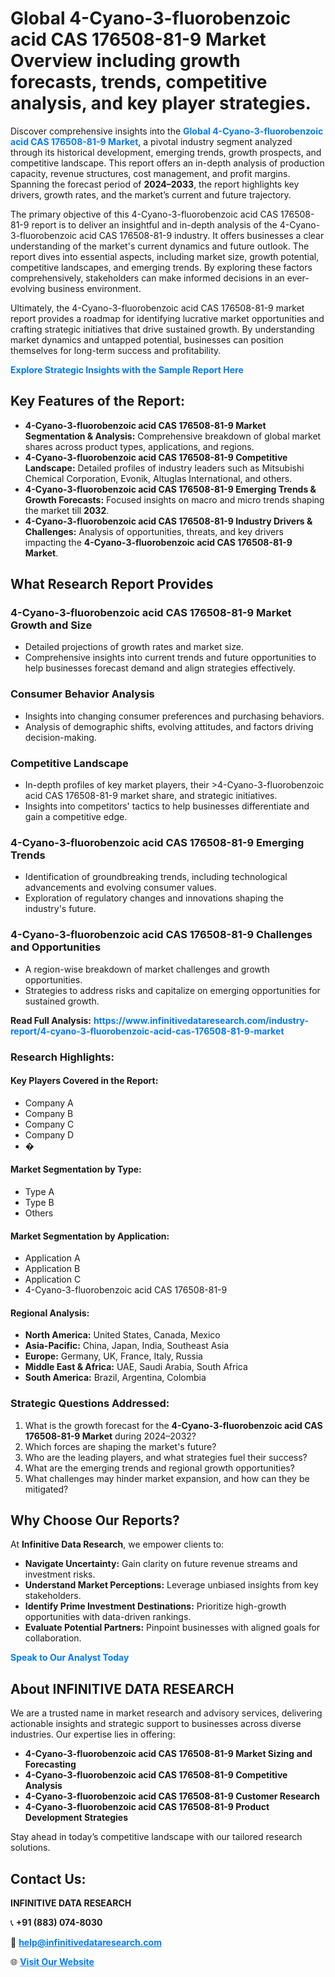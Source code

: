 <h1>Global 4-Cyano-3-fluorobenzoic acid CAS 176508-81-9 Market Overview including growth forecasts, trends, competitive analysis, and key player strategies.</h1>
<p>
Discover comprehensive insights into the 
<a href="https://www.infinitivedataresearch.com/industry-report/4-cyano-3-fluorobenzoic-acid-cas-176508-81-9-market" rel="dofollow" style="color: #007BFF; text-decoration: none;"><strong>Global 4-Cyano-3-fluorobenzoic acid CAS 176508-81-9 Market</strong></a>, a pivotal industry segment analyzed through its historical development, emerging trends, growth prospects, and competitive landscape. This report offers an in-depth analysis of production capacity, revenue structures, cost management, and profit margins. Spanning the forecast period of <strong>2024–2033</strong>, the report highlights key drivers, growth rates, and the market’s current and future trajectory.
</p>
<p>
The primary objective of this 4-Cyano-3-fluorobenzoic acid CAS 176508-81-9 report is to deliver an insightful and in-depth analysis of the 4-Cyano-3-fluorobenzoic acid CAS 176508-81-9 industry. It offers businesses a clear understanding of the market's current dynamics and future outlook. The report dives into essential aspects, including market size, growth potential, competitive landscapes, and emerging trends. By exploring these factors comprehensively, stakeholders can make informed decisions in an ever-evolving business environment.
</p>
<p>
Ultimately, the 4-Cyano-3-fluorobenzoic acid CAS 176508-81-9 market report provides a roadmap for identifying lucrative market opportunities and crafting strategic initiatives that drive sustained growth. By understanding market dynamics and untapped potential, businesses can position themselves for long-term success and profitability.
</p>
<p>
<a href="https://www.infinitivedataresearch.com/request-sample/reportId=111033" style="color: #007BFF; text-decoration: none;"><strong>Explore Strategic Insights with the Sample Report Here</strong></a>
</p>

<h2>Key Features of the Report:</h2>
<ul>
<li><strong>4-Cyano-3-fluorobenzoic acid CAS 176508-81-9 Market Segmentation & Analysis:</strong> Comprehensive breakdown of global market shares across product types, applications, and regions.</li>
<li><strong>4-Cyano-3-fluorobenzoic acid CAS 176508-81-9 Competitive Landscape:</strong> Detailed profiles of industry leaders such as Mitsubishi Chemical Corporation, Evonik, Altuglas International, and others.</li>
<li><strong>4-Cyano-3-fluorobenzoic acid CAS 176508-81-9 Emerging Trends & Growth Forecasts:</strong> Focused insights on macro and micro trends shaping the market till <strong>2032</strong>.</li>
<li><strong>4-Cyano-3-fluorobenzoic acid CAS 176508-81-9 Industry Drivers & Challenges:</strong> Analysis of opportunities, threats, and key drivers impacting the <strong>4-Cyano-3-fluorobenzoic acid CAS 176508-81-9 Market</strong>.</li>
</ul>

<h2>What Research Report Provides</h2>
<h3>4-Cyano-3-fluorobenzoic acid CAS 176508-81-9 Market Growth and Size</h3>
<ul>
<li>Detailed projections of growth rates and market size.</li>
<li>Comprehensive insights into current trends and future opportunities to help businesses forecast demand and align strategies effectively.</li>
</ul>

<h3>Consumer Behavior Analysis</h3>
<ul>
<li>Insights into changing consumer preferences and purchasing behaviors.</li>
<li>Analysis of demographic shifts, evolving attitudes, and factors driving decision-making.</li>
</ul>

<h3>Competitive Landscape</h3>
<ul>
<li>In-depth profiles of key market players, their >4-Cyano-3-fluorobenzoic acid CAS 176508-81-9 market share, and strategic initiatives.</li>
<li>Insights into competitors' tactics to help businesses differentiate and gain a competitive edge.</li>
</ul>

<h3>4-Cyano-3-fluorobenzoic acid CAS 176508-81-9 Emerging Trends</h3>
<ul>
<li>Identification of groundbreaking trends, including technological advancements and evolving consumer values.</li>
<li>Exploration of regulatory changes and innovations shaping the industry's future.</li>
</ul>

<h3>4-Cyano-3-fluorobenzoic acid CAS 176508-81-9 Challenges and Opportunities</h3>
<ul>
<li>A region-wise breakdown of market challenges and growth opportunities.</li>
<li>Strategies to address risks and capitalize on emerging opportunities for sustained growth.</li>
</ul>
<p><strong>Read Full Analysis:</strong> <a href="https://www.infinitivedataresearch.com/industry-report/4-cyano-3-fluorobenzoic-acid-cas-176508-81-9-market" rel="dofollow" style="color: #007BFF; text-decoration: none;"><strong>https://www.infinitivedataresearch.com/industry-report/4-cyano-3-fluorobenzoic-acid-cas-176508-81-9-market</strong></a></p>
<h3>Research Highlights:</h3>
<h4>Key Players Covered in the Report:</h4>
<ul><li>Company A</li><li>Company B</li><li>Company C</li><li>Company D</li><li>�</li></ul>
<h4>Market Segmentation by Type:</h4>
<ul><li>Type A</li><li>Type B</li><li>Others</li></ul>
<h4>Market Segmentation by Application:</h4>
<ul><li>Application A</li><li>Application B</li><li>Application C</li><li>4-Cyano-3-fluorobenzoic acid CAS 176508-81-9</li></ul>

<h4>Regional Analysis:</h4>
<ul>
<li><strong>North America:</strong> United States, Canada, Mexico</li>
<li><strong>Asia-Pacific:</strong> China, Japan, India, Southeast Asia</li>
<li><strong>Europe:</strong> Germany, UK, France, Italy, Russia</li>
<li><strong>Middle East & Africa:</strong> UAE, Saudi Arabia, South Africa</li>
<li><strong>South America:</strong> Brazil, Argentina, Colombia</li>
</ul>

<h3>Strategic Questions Addressed:</h3>
<ol>
<li>What is the growth forecast for the <strong>4-Cyano-3-fluorobenzoic acid CAS 176508-81-9 Market</strong> during 2024–2032?</li>
<li>Which forces are shaping the market's future?</li>
<li>Who are the leading players, and what strategies fuel their success?</li>
<li>What are the emerging trends and regional growth opportunities?</li>
<li>What challenges may hinder market expansion, and how can they be mitigated?</li>
</ol>

<h2>Why Choose Our Reports?</h2>
<p>At <strong>Infinitive Data Research</strong>, we empower clients to:</p>
<ul>
<li><strong>Navigate Uncertainty:</strong> Gain clarity on future revenue streams and investment risks.</li>
<li><strong>Understand Market Perceptions:</strong> Leverage unbiased insights from key stakeholders.</li>
<li><strong>Identify Prime Investment Destinations:</strong> Prioritize high-growth opportunities with data-driven rankings.</li>
<li><strong>Evaluate Potential Partners:</strong> Pinpoint businesses with aligned goals for collaboration.</li>
</ul>
<p><a href="https://www.infinitivedataresearch.com/industry-report/4-cyano-3-fluorobenzoic-acid-cas-176508-81-9-market" rel="dofollow" style="color: #007BFF; text-decoration: none;"><strong>Speak to Our Analyst Today</strong></a></p>

<h2>About INFINITIVE DATA RESEARCH</h2>
<p>We are a trusted name in market research and advisory services, delivering actionable insights and strategic support to businesses across diverse industries. Our expertise lies in offering:</p>
<ul>
<li><strong>4-Cyano-3-fluorobenzoic acid CAS 176508-81-9 Market Sizing and Forecasting</strong></li>
<li><strong>4-Cyano-3-fluorobenzoic acid CAS 176508-81-9 Competitive Analysis</strong></li>
<li><strong>4-Cyano-3-fluorobenzoic acid CAS 176508-81-9 Customer Research</strong></li>
<li><strong>4-Cyano-3-fluorobenzoic acid CAS 176508-81-9 Product Development Strategies</strong></li>
</ul>
<p>Stay ahead in today’s competitive landscape with our tailored research solutions.</p>

<h2>Contact Us:</h2>
<p><strong>INFINITIVE DATA RESEARCH</strong></p>
<p>📞 <strong>+91 (883) 074-8030</strong></p>
<p>📧 <strong><a href="mailto:help@infinitivedataresearch.com" style="color: #007BFF;">help@infinitivedataresearch.com</a></strong></p>
<p>🌐 <strong><a href="https://www.infinitivedataresearch.com" rel="dofollow" style="color: #007BFF;">Visit Our Website</a></strong></p>